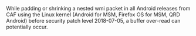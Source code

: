 While padding or shrinking a nested wmi packet in all Android releases from CAF using the Linux kernel (Android for MSM, Firefox OS for MSM, QRD Android) before security patch level 2018-07-05, a buffer over-read can potentially occur.